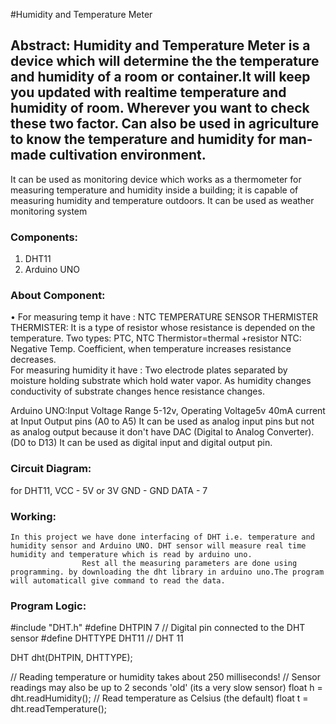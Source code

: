 #Humidity and Temperature Meter
  ## Abstract: Humidity and Temperature Meter is a device which will determine the the temperature and humidity of a room or container.It will keep you updated with realtime temperature and humidity of room. Wherever you want to check these two factor. Can also be used in agriculture to know the temperature and humidity for man-made cultivation environment.
It can be used as monitoring device which works as a thermometer for measuring temperature and humidity inside a building; it is capable of measuring humidity and temperature outdoors. It can be used as weather monitoring system

### Components:
1.	DHT11
2.	Arduino UNO

### About Component:
   • For measuring temp it have : NTC TEMPERATURE SENSOR THERMISTER
    THERMISTER: It is a type of resistor whose resistance is depended on 
    the temperature. Two types: PTC, NTC
                    Thermistor=thermal +resistor
    NTC: Negative Temp. Coefficient, when temperature increases
    resistance  decreases.    
For measuring humidity it have : Two electrode plates separated by 
    moisture holding substrate which hold water vapor. As humidity 
    changes conductivity of substrate changes hence resistance changes.   

 Arduino UNO:Input Voltage Range  5-12v, Operating Voltage5v  40mA current at Input Output pins (A0 to A5)  It can be used as analog 
input pins but not as analog output
because it  don't have DAC
(Digital to Analog Converter).
(D0 to D13)  It can be used as digital
 input and digital output pin.    

                          
		 
### Circuit Diagram:


 for DHT11, 
      VCC     -  5V or 3V
      GND    -  GND
      DATA -   7

### Working: 
	In this project we have done interfacing of DHT i.e. temperature and humidity sensor and Arduino UNO. DHT sensor will measure real time humidity and temperature which is read by arduino uno.
                    Rest all the measuring parameters are done using programming. by downloading the dht library in arduino uno.The program will automaticall give command to read the data. 

### Program Logic:


#include "DHT.h"
#define DHTPIN 7     // Digital pin connected to the DHT sensor
#define DHTTYPE DHT11   // DHT 11

DHT dht(DHTPIN, DHTTYPE);

  // Reading temperature or humidity takes about 250 milliseconds!
  // Sensor readings may also be up to 2 seconds 'old' (its a very slow sensor)
  float h = dht.readHumidity();
  // Read temperature as Celsius (the default)
  float t = dht.readTemperature();

